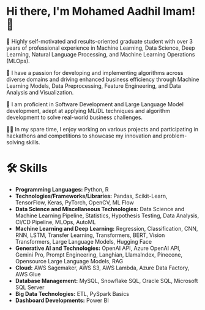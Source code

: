 # Hi there, I'm Mohamed Aadhil Imam! 👋

🌟 Highly self-motivated and results-oriented graduate student with over 3 years of professional experience in Machine Learning, Data Science, Deep Learning, Natural Language Processing, and Machine Learning Operations (MLOps).

🚀 I have a passion for developing and implementing algorithms across diverse domains and driving enhanced business efficiency through Machine Learning Models, Data Preprocessing, Feature Engineering, and Data Analysis and Visualization.

🔭 I am proficient in Software Development and Large Language Model development, adept at applying ML/DL techniques and algorithm development to solve real-world business challenges.

👨‍💻 In my spare time, I enjoy working on various projects and participating in hackathons and competitions to showcase my innovation and problem-solving skills.


# 🛠️ Skills

- **Programming Languages:** Python, R
- **Technologies/Frameworks/Libraries:** Pandas, Scikit-Learn, TensorFlow, Keras, PyTorch, OpenCV, ML Flow
- **Data Science and Miscellaneous Technologies:** Data Science and Machine Learning Pipeline, Statistics, Hypothesis Testing, Data Analysis, CI/CD Pipeline, MLOps, AutoML
- **Machine Learning and Deep Learning:** Regression, Classification, CNN, RNN, LSTM, Transfer Learning, Transformers, BERT, Vision Transformers, Large Language Models, Hugging Face
- **Generative AI and Technologies:** OpenAI API, Azure OpenAI API, Gemini Pro, Prompt Engineering, Langhian, LlamaIndex, Pinecone, Opensource Large Language Models, RAG
- **Cloud:** AWS Sagemaker, AWS S3, AWS Lambda, Azure Data Factory, AWS Glue
- **Database Management:** MySQL, Snowflake SQL, Oracle SQL, Microsoft SQL Server
- **Big Data Technologies:** ETL, PySpark Basics
- **Dashboard Developments:** Power BI


